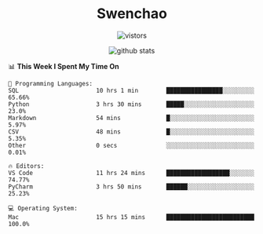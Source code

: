 <h1 align="center">Swenchao</h3>

<p align="center">
  <img src="https://visitor-badge.glitch.me/badge?page_id=Swenchao" alt="vistors" />
</p>

<p align="center">
  <img src="https://github-readme-stats.vercel.app/api?username=Swenchao&count_private=true&show_icons=true&theme=vue-dark&hide_title=true" alt="github stats" />
</p>

<!--START_SECTION:waka-->
📊 **This Week I Spent My Time On** 

```text
💬 Programming Languages: 
SQL                      10 hrs 1 min        ████████████████░░░░░░░░░   65.66% 
Python                   3 hrs 30 mins       █████░░░░░░░░░░░░░░░░░░░░   23.0% 
Markdown                 54 mins             █░░░░░░░░░░░░░░░░░░░░░░░░   5.97% 
CSV                      48 mins             █░░░░░░░░░░░░░░░░░░░░░░░░   5.35% 
Other                    0 secs              ░░░░░░░░░░░░░░░░░░░░░░░░░   0.01%

🔥 Editors: 
VS Code                  11 hrs 24 mins      ██████████████████░░░░░░░   74.77% 
PyCharm                  3 hrs 50 mins       ██████░░░░░░░░░░░░░░░░░░░   25.23%

💻 Operating System: 
Mac                      15 hrs 15 mins      █████████████████████████   100.0%

```


<!--END_SECTION:waka-->
